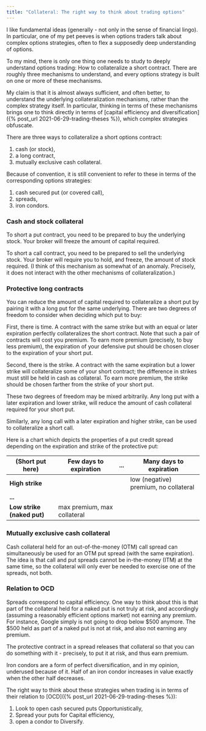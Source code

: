 ```yaml
---
title: "Collateral: The right way to think about trading options"
---
```


I like fundamental ideas (generally - not only in the sense of financial lingo). In particular, one of my pet peeves is when options traders talk about complex options strategies, often to flex a supposedly deep understanding of options.

To my mind, there is only one thing one needs to study to deeply understand options trading: How to collateralize a short contract. There are roughly three mechanisms to understand, and every options strategy is built on one or more of these mechanisms. 

My claim is that it is almost always sufficient, and often better, to understand the underlying collateralization mechanisms, rather than the complex strategy itself. In particular, thinking in terms of these mechanisms brings one to think directly in terms of [capital efficiency and diversification]({% post_url 2021-06-29-trading-theses %}), which complex strategies obfuscate.



There are three ways to collateralize a short options contract:

1. cash (or stock),
2. a long contract,
3. mutually exclusive cash collateral.

Because of convention, it is still convenient to refer to these in terms of the corresponding options strategies:

1. cash secured put (or covered call),
2. spreads,
3. iron condors. 

### Cash and stock collateral

To short a put contract, you need to be prepared to buy the underlying stock. Your broker will freeze the amount of capital required.

To short a call contract, you need to be prepared to sell the underlying stock. Your broker will require you to hold, and freeze, the amount of stock required. (I think of this mechanism as somewhat of an anomaly. Precisely, it does not interact with the other mechanisms of collateralization.)

### Protective long contracts

You can reduce the amount of capital required to collateralize a short put by pairing it with a long put for the same underlying. There are two degrees of freedom to consider when deciding which put to buy:

First, there is time. A contract with the same strike but with an equal or later expiration perfectly collateralizes the short contract. Note that such a pair of contracts will cost you premium. To earn more premium (precisely, to buy less premium), the expiration of your defensive put should be chosen closer to the expiration of your short put.

Second, there is the strike. A contract with the same expiration but a lower strike will collateralize some of your short contract; the difference in strikes must still be held in cash as collateral. To earn more premium, the strike should be chosen farther from the strike of your short put.

These two degrees of freedom may be mixed arbitrarily. Any long put with a later expiration and lower strike, will reduce the amount of cash collateral required for your short put.

Similarly, any long call with a later expiration and higher strike, can be used to collateralize a short call. 

Here is a chart which depicts the properties of a put credit spread depending on the expiration and strike of the protective put:

| (Short put here)     | Few days to expiration |  ... | Many days to expiration |
| ----------- | ----------- | ----------- | ----------- |
| __High strike__   ||| low (negative) premium, no collateral    |
| __...__   | 
| __Low strike (naked put)__   |max premium, max collateral |


### Mutually exclusive cash collateral

Cash collateral held for an out-of-the-money (OTM) call spread can simultaneously be used for an OTM put spread (with the same expiration). The idea is that call and put spreads cannot be in-the-money (ITM) at the same time, so the collateral will only ever be needed to exercise one of the spreads, not both.


### Relation to OCD

Spreads correspond to capital efficiency. One way to think about this is that part of the collateral held for a naked put is not truly at risk, and accordingly (assuming a reasonably efficient options market) not earning any premium. For instance, Google simply is not going to drop below $500 anymore. The $500 held as part of a naked put is not at risk, and also not earning any premium.

The protective contract in a spread releases that collateral so that you can do something with it - precisely, to put it at risk, and thus earn premium.

Iron condors are a form of perfect diversification, and in my opinion, underused because of it. Half of an iron condor increases in value exactly when the other half decreases.

The right way to think about these strategies when trading is in terms of their relation to [OCD]({% post_url 2021-06-29-trading-theses %}):

1. Look to open cash secured puts Opportunistically,
2. Spread your puts for Capital efficiency,
3. open a condor to Diversify.
